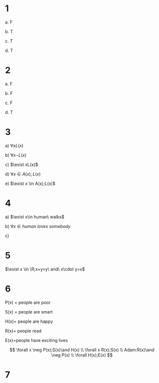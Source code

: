 # 1

a.  F

b. T

c. T

d. T

# 2

a. F

b. F

c. F

d. T

# 3

a) $\forall xL(x)$

b) $\forall x\neg L(x)$

c) $\exist xL(x)$

d) $\forall x\in A(x);L(x)$

e) $\exist x \in A(x);L(x)$

# 4

a) $\exist x\in human\ walks$

b) $\forall x\in human\ loves\ somebody$

c) 

# 5

$\exist x \in \R;x+y=y\ and\ x\cdot y=x$

# 6

P(x) = people are poor

S(x) =  people are smart

H(x)= people  are happy

R(x)= people  read

E(x)=people have exciting lives 

$$
\forall x \neg P(x);S(x)\and H(x)
\\
\forall x R(x);S(x)
\\
Adam:R(x)\and \neg P(x)
\\
\forall H(x);E(x)
$$

# 7 

